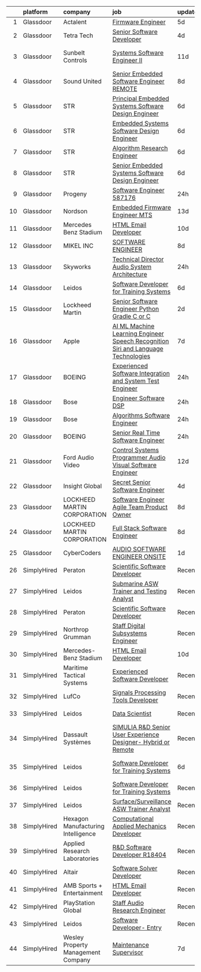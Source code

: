 

|    | platform    | company                            | job                                                                                                                                                                                                                                                                                                                                                                                                                                                                                                                                                                                                                                                                                                                                                                                                                                                                                                                                                                                                                                                                                                                                                                                                                                                                                                                                                                                                                                          | update_time   | location                 |
|---:|:------------|:-----------------------------------|:---------------------------------------------------------------------------------------------------------------------------------------------------------------------------------------------------------------------------------------------------------------------------------------------------------------------------------------------------------------------------------------------------------------------------------------------------------------------------------------------------------------------------------------------------------------------------------------------------------------------------------------------------------------------------------------------------------------------------------------------------------------------------------------------------------------------------------------------------------------------------------------------------------------------------------------------------------------------------------------------------------------------------------------------------------------------------------------------------------------------------------------------------------------------------------------------------------------------------------------------------------------------------------------------------------------------------------------------------------------------------------------------------------------------------------------------|:--------------|:-------------------------|
|  1 | Glassdoor   | Actalent                           | [Firmware Engineer](https://www.glassdoor.com/partner/jobListing.htm?pos=109&ao=1110586&s=58&guid=000001811e135bbbb963458a524bb0d8&src=GD_JOB_AD&t=SR&vt=w&ea=1&cs=1_2131b0dd&cb=1654066994581&jobListingId=1007896027269&cpc=47CFDC01B3F81FAC&jrtk=3-0-1g4f16n472orc001-1g4f16n4njort800-312b33c17a284643--6NYlbfkN0ChYVx_I3yfZ_JDY3EFoivtqvi_stwnZ_kRt8Dowt_l_d1ydueao4NE-oUleRJ4yhhDF1RzEHtEijTz9et0B7deS8e1huPYQrdo0DO5jJHNbehW7fRGbL4CL7b9N2KJQoqBNL2jyD2PG_jy2Iy50cGNv-78P-1glNcGixlRjUevFWHn_0pYs9ayyeSPFRs0Y2IO-hLVZLDPMDPVGA9pTlnZ4zTlqZNp_zASBuH1BWA93djU87G3kRiXnCwbpi-FWQFb2bYrogqr9LmkR8ZOr3CdTnKC-J0XVqjpKuj42sF65oqQvJdTSKcmXeXFZLAchGR3FhoReH-g20HwJE1EkXpA09izo1MO4KYWUJAuCd4stQkS2nZGQjc3MpIh4p5CdZyoss8pCt2Mxjrj6MX_WcMlcdxUgqxwgjRuPPruq40Dz3aOWOr0AS93LnbBykfz-CUXX9k9Wm6SibV1d8_Ccs7h0VkJp3LvqykpIhfqHvWwMmA6yQJJJRViUqIb9qL36U01RJK4gHGIkzLgP9ygGPetywIRGXABHj0XlTD63ljlPXldL1swnIGwl2TqNGDi3DXPSwcn9JDrly2drgcsce6K4mFBmWkn_n1xpWN8KnLbCs6B7GkRbQ_jVTDBfXb65XnAjuLzYLtvzy-9l_zZxh2mb0ZciP9eDzuiy9XD0d06cNnCnWF580gDwIW207l7dsdACLaDUtspzYhaj7HTqDwTL5EW_BCQC8QpdFic1ZQn5PWi7VJ8fe0QMQZxVWm5o52UWksPdbNXW9PjESdR5nYCs-81ArmJMcSmm7Gw5kj9ubBvzK0vyUOz_LkbENDcoBRfvM1idpejdU1O2915nFoUh2NXTwtjWnEQxPdKnOO6HCAsM1CbT-9PdJLKwZ1P_Q3G3BYRAo1K1TQmt6KFAuci8aoq5-c4m8b2vmFv_Gk_e3hA0sYJMswPzISHK-FLokDhZ5qtHBKc_D-u5Oxdt35I)                                                                                                 | 5d            | Torrance, CA             |
|  2 | Glassdoor   | Tetra Tech                         | [Senior Software Developer](https://www.glassdoor.com/partner/jobListing.htm?pos=117&ao=1136043&s=58&guid=000001811e135bbbb963458a524bb0d8&src=GD_JOB_AD&t=SR&vt=w&cs=1_e63b5536&cb=1654066994582&jobListingId=1007899282589&jrtk=3-0-1g4f16n472orc001-1g4f16n4njort800-d0f731d1d4f5a642-)                                                                                                                                                                                                                                                                                                                                                                                                                                                                                                                                                                                                                                                                                                                                                                                                                                                                                                                                                                                                                                                                                                                                                   | 4d            | Newport Beach, CA        |
|  3 | Glassdoor   | Sunbelt Controls                   | [Systems Software Engineer II](https://www.glassdoor.com/partner/jobListing.htm?pos=122&ao=1136043&s=58&guid=000001811e135bbbb963458a524bb0d8&src=GD_JOB_AD&t=SR&vt=w&ea=1&cs=1_f62005be&cb=1654066994583&jobListingId=1007880298453&jrtk=3-0-1g4f16n472orc001-1g4f16n4njort800-dfd642678274f469-)                                                                                                                                                                                                                                                                                                                                                                                                                                                                                                                                                                                                                                                                                                                                                                                                                                                                                                                                                                                                                                                                                                                                           | 11d           | West Sacramento, CA      |
|  4 | Glassdoor   | Sound United                       | [Senior Embedded Software Engineer   REMOTE](https://www.glassdoor.com/partner/jobListing.htm?pos=120&ao=1136043&s=58&guid=000001811e135bbbb963458a524bb0d8&src=GD_JOB_AD&t=SR&vt=w&ea=1&cs=1_b849d1bb&cb=1654066994582&jobListingId=1007885935975&jrtk=3-0-1g4f16n472orc001-1g4f16n4njort800-07884236cbef4137-)                                                                                                                                                                                                                                                                                                                                                                                                                                                                                                                                                                                                                                                                                                                                                                                                                                                                                                                                                                                                                                                                                                                             | 8d            | Carlsbad, CA             |
|  5 | Glassdoor   | STR                                | [Principal Embedded Systems Software Design Engineer](https://www.glassdoor.com/partner/jobListing.htm?pos=125&ao=1136043&s=58&guid=000001811e135bbbb963458a524bb0d8&src=GD_JOB_AD&t=SR&vt=w&ea=1&cs=1_0792b24b&cb=1654066994583&jobListingId=1007892998541&jrtk=3-0-1g4f16n472orc001-1g4f16n4njort800-4141f876d9cdeeb3-)                                                                                                                                                                                                                                                                                                                                                                                                                                                                                                                                                                                                                                                                                                                                                                                                                                                                                                                                                                                                                                                                                                                    | 6d            | Woburn, MA               |
|  6 | Glassdoor   | STR                                | [Embedded Systems Software Design Engineer](https://www.glassdoor.com/partner/jobListing.htm?pos=123&ao=1136043&s=58&guid=000001811e135bbbb963458a524bb0d8&src=GD_JOB_AD&t=SR&vt=w&ea=1&cs=1_2735613a&cb=1654066994586&jobListingId=1007893987202&jrtk=3-0-1g4f16n472orc001-1g4f16n4njort800-36cb16c6d38bcae8-)                                                                                                                                                                                                                                                                                                                                                                                                                                                                                                                                                                                                                                                                                                                                                                                                                                                                                                                                                                                                                                                                                                                              | 6d            | Woburn, MA               |
|  7 | Glassdoor   | STR                                | [Algorithm Research Engineer](https://www.glassdoor.com/partner/jobListing.htm?pos=121&ao=1136043&s=58&guid=000001811e135bbbb963458a524bb0d8&src=GD_JOB_AD&t=SR&vt=w&ea=1&cs=1_f5f29894&cb=1654066994582&jobListingId=1007893987215&jrtk=3-0-1g4f16n472orc001-1g4f16n4njort800-ea1a7a21355b2f44-)                                                                                                                                                                                                                                                                                                                                                                                                                                                                                                                                                                                                                                                                                                                                                                                                                                                                                                                                                                                                                                                                                                                                            | 6d            | Woburn, MA               |
|  8 | Glassdoor   | STR                                | [Senior Embedded Systems Software Design Engineer](https://www.glassdoor.com/partner/jobListing.htm?pos=124&ao=1136043&s=58&guid=000001811e135bbbb963458a524bb0d8&src=GD_JOB_AD&t=SR&vt=w&ea=1&cs=1_f5cecb92&cb=1654066994583&jobListingId=1007893987165&jrtk=3-0-1g4f16n472orc001-1g4f16n4njort800-9a4d88b7ce390775-)                                                                                                                                                                                                                                                                                                                                                                                                                                                                                                                                                                                                                                                                                                                                                                                                                                                                                                                                                                                                                                                                                                                       | 6d            | Woburn, MA               |
|  9 | Glassdoor   | Progeny                            | [Software Engineer  587176 ](https://www.glassdoor.com/partner/jobListing.htm?pos=115&ao=1136043&s=58&guid=000001811e135bbbb963458a524bb0d8&src=GD_JOB_AD&t=SR&vt=w&cs=1_23ed6f82&cb=1654066994582&jobListingId=1007906574669&jrtk=3-0-1g4f16n472orc001-1g4f16n4njort800-493eea54675015f4-)                                                                                                                                                                                                                                                                                                                                                                                                                                                                                                                                                                                                                                                                                                                                                                                                                                                                                                                                                                                                                                                                                                                                                  | 24h           | Manassas, VA             |
| 10 | Glassdoor   | Nordson                            | [Embedded Firmware Engineer  MTS](https://www.glassdoor.com/partner/jobListing.htm?pos=119&ao=1136043&s=58&guid=000001811e135bbbb963458a524bb0d8&src=GD_JOB_AD&t=SR&vt=w&cs=1_f5163b23&cb=1654066994582&jobListingId=1007873296190&jrtk=3-0-1g4f16n472orc001-1g4f16n4njort800-a59a5a0a01830236-)                                                                                                                                                                                                                                                                                                                                                                                                                                                                                                                                                                                                                                                                                                                                                                                                                                                                                                                                                                                                                                                                                                                                             | 13d           | Carlsbad, CA             |
| 11 | Glassdoor   | Mercedes Benz Stadium              | [HTML Email Developer](https://www.glassdoor.com/partner/jobListing.htm?pos=112&ao=1136043&s=58&guid=000001811e135bbbb963458a524bb0d8&src=GD_JOB_AD&t=SR&vt=w&ea=1&cs=1_31b744a6&cb=1654066994582&jobListingId=1007881403844&jrtk=3-0-1g4f16n472orc001-1g4f16n4njort800-65a406784278250d-)                                                                                                                                                                                                                                                                                                                                                                                                                                                                                                                                                                                                                                                                                                                                                                                                                                                                                                                                                                                                                                                                                                                                                   | 10d           | Atlanta, GA              |
| 12 | Glassdoor   | MIKEL INC                          | [SOFTWARE ENGINEER](https://www.glassdoor.com/partner/jobListing.htm?pos=118&ao=1136043&s=58&guid=000001811e135bbbb963458a524bb0d8&src=GD_JOB_AD&t=SR&vt=w&ea=1&cs=1_f297cb3a&cb=1654066994582&jobListingId=1007886799214&jrtk=3-0-1g4f16n472orc001-1g4f16n4njort800-5a0f55a518c5b30d-)                                                                                                                                                                                                                                                                                                                                                                                                                                                                                                                                                                                                                                                                                                                                                                                                                                                                                                                                                                                                                                                                                                                                                      | 8d            | Middletown, RI           |
| 13 | Glassdoor   | Skyworks                           | [Technical Director  Audio System Architecture](https://www.glassdoor.com/partner/jobListing.htm?pos=116&ao=1136043&s=58&guid=000001811e135bbbb963458a524bb0d8&src=GD_JOB_AD&t=SR&vt=w&cs=1_44f20f8c&cb=1654066994582&jobListingId=1007905812586&jrtk=3-0-1g4f16n472orc001-1g4f16n4njort800-1322592d2ccf622c-)                                                                                                                                                                                                                                                                                                                                                                                                                                                                                                                                                                                                                                                                                                                                                                                                                                                                                                                                                                                                                                                                                                                               | 24h           | San Jose, CA             |
| 14 | Glassdoor   | Leidos                             | [Software Developer for Training Systems](https://www.glassdoor.com/partner/jobListing.htm?pos=104&ao=1110586&s=58&guid=000001811e135bbbb963458a524bb0d8&src=GD_JOB_AD&t=SR&vt=w&cs=1_5eba4e68&cb=1654066994580&jobListingId=1007892886396&cpc=AE9F6614D4EC1B58&jrtk=3-0-1g4f16n472orc001-1g4f16n4njort800-e609072d5998bddd--6NYlbfkN0CZUO70VSdYKA8PR3jfrSh5ljhqJhfDt0PzQCMubt8cRihWbmqO_-CcWTBwQGpXTijZjiyk8OqESIwCgbROq79FaC8fBuNXYw4xWkl4Obv6Nde2Z0FZMsb2tXVvElSzjYDH9igo7ezd98cDzCqnBERprgp8TvS075DLNsKyg2nPFsFX74Qzpm9CbZYw9xFKL6X6R7H26gM41tRYHjgUA8U03W7311mJGb1TPRaJPWSwk8aZDBWproGzXM56Evy2WyO9vIaGLeNjIPQAvqY0MSOR72d91CV0eqUAMnhbRpLk4oH0RnDj9vwlyJuqNbiOPvo8XlT8G5gVnNyHd3ml7OyQGvcZA15zih0pOq3z9RJvO-1Mf2zybYo_ZV0nVw1Bpg7CHPkt7WeIsvd-m6iBYOdqmBeRI4-VYPxN4UxoZpDPvi_NVmMSTWR4s6mFjZ5c6ZMPfLBvy18jVZhqOuiv2BsgYBnP0A4TgoozuM4gX-fDrLyHIYIajXf7hurdZYd096icrsmDJu98lsB66LegR4WUg-fwtHsm-d4hfNVaE59_9Um_vbwlBaNUi-8ITG7FI8X-i9kKviRBp1haulRcTIyi8YAXmFGbDLzptyPiAl8KPZJv2vRJmJvuV4cwoCADKbM%3D)                                                                                                                                                                                                                                                                                                                                                                                                                                  | 6d            | Manassas, VA             |
| 15 | Glassdoor   | Lockheed Martin                    | [Senior Software Engineer  Python  Gradle  C  or C   ](https://www.glassdoor.com/partner/jobListing.htm?pos=106&ao=1110586&s=58&guid=000001811e135bbbb963458a524bb0d8&src=GD_JOB_AD&t=SR&vt=w&cs=1_e767c32f&cb=1654066994581&jobListingId=1007901565387&cpc=CA5E2B5B7F82281C&jrtk=3-0-1g4f16n472orc001-1g4f16n4njort800-96545dc8cea459b0--6NYlbfkN0CBo8qKybRb57wAxhfWDRtyUPVOgEgWgSDOADQxJ3V9HxLHfQVVoRLFy9l2MQUKkIwXy4OOv2XSkHOYHSCFS1z9x6W_2PMD0y0QU2bVNwZ5tjyi_bODXzIAha2455uz--nPp7UouYkC-YVKf9N4redCpPC5qJowQ2ZlBdDu4w48gQU9emub6EMzgOQgQiHq6sB5KqZeg-ZmpZ37ErFcoGHYDLTZNsrA-E6T8bnfKeJSWuA8sXEcob_lAJI12V05HWdm_5AN4NFCId_nUUZe-HcyzYd9WjMQMexwYx77AQzbPz4u4XN8Ft9dL95ZfoW-oDWUGQf4KWgWvlpxZOh8nrPKDSduGIE6OSrejunqe8e2H6m8Br8n-EU6WGofsmFektMYH3whRzMmbZXCGxXildtfCxZzAlTTCYNlHr5bXRN2sb6tQLPWssXg1LDva6FA0EE%3D)                                                                                                                                                                                                                                                                                                                                                                                                                                                                                                                                                                                                                     | 2d            | Manassas, VA             |
| 16 | Glassdoor   | Apple                              | [AI ML   Machine Learning Engineer  Speech Recognition   Siri and Language Technologies](https://www.glassdoor.com/partner/jobListing.htm?pos=107&ao=1110586&s=58&guid=000001811e135bbbb963458a524bb0d8&src=GD_JOB_AD&t=SR&vt=w&cs=1_7ffb40fa&cb=1654066994581&jobListingId=1007889732336&cpc=155EB9D5185558AF&jrtk=3-0-1g4f16n472orc001-1g4f16n4njort800-b9f29a1b8e917c78--6NYlbfkN0BvKrLyj5gPmtZO9T8euul8TCxuuKNOtzRJOomxnwSEodTz2Bc-sPZlm1JPYWoVnTHEcJHtAoeE0Fr_uWXIHCov1Ms-kCw8lSEOf64W-gi567mgY5JWqey9hsUj7hzRXil6nXHm1nvqTvj0thyrUOuFyJXPFCcgC4iZbcZ1JONksZ7HcMiHV6UJqh4EWHHWFz2B_qtLZIsF7kaMY0pBCxruWlJAwO_bqi2nxkYhjk3SACSr0KtCI0iv_ZQDtnYikEHnoDvXd2UGtorwUD-PdED5qeQ4tVnkgEAy9Ss6ikTjW9hpFsfaOA0sPlLFrRC21GKDhbMwTBy4g5jIGD_ovN39X4V2k3CHDcL2bhFtY_K4jvQhe6YLaRglofSVlB0TYn6KvegXfBJOe1ymyoVjDS5QCE3fg0yMZh109xewt-d_yduLVnylQ97kplbQErtvljwtZRHduAGCIKjgBr0-t2IiKVnc_z8dcRuYrEMK8Ky0H7n2SVam5OFcQpICpza3Dt9IcrOruMPXtdz7a2ttyv7D6mTMnmBcgywJ42KCiK0uEifD-JGe7sncSPY1-L9Hq51dnc1-Q8ZdlijHBnlxoWCWGhcSUL2hDMv6N9YrJSi1aMwAVaSRQDlVTBTONZv68lgPrsVNXc_ImgAa1WJImK6FweAKmZGR4inYilS2uOkGwK4CEvYMIMcBlF2tQpGLAIeugXWagdkrFm23jQ6fT0cEXiqg18bqdagvTOZiITQM_ArWDjTtEjrRFwsdO9W1k27qZU0__DM9_wkhoBmvqJ3QzH0lxIV2QnOy5Z8rljnf-F5t7mhO5Qp0hImx93AkOXffKzX1JeEzo6bTN7HVSoCasgUEYEcxfNIo5xf2EiUu8is0_2hXbQFA-SiQIOWvgpjZWpEaLPJmDGAaq_IYWFNf-5jobh1H9PL8LDpM5Iwp1-7o83MRQIc4yyDpM7F36mGMrlvgMtbTLf3_CcUrNMHy5oeTuoVvLv2_z3xlIF9yh0c68DG0Dhgm) | 7d            | Cambridge, MA            |
| 17 | Glassdoor   | BOEING                             | [Experienced Software Integration and System Test Engineer](https://www.glassdoor.com/partner/jobListing.htm?pos=103&ao=1110586&s=58&guid=000001811e135bbbb963458a524bb0d8&src=GD_JOB_AD&t=SR&vt=w&cs=1_9f9e9dda&cb=1654066994580&jobListingId=1007906433443&cpc=BD04BF404FBE42C1&jrtk=3-0-1g4f16n472orc001-1g4f16n4njort800-14a597e3cd3f3350--6NYlbfkN0BddK4H-tsabPiX3BvkwhvbvP4OkLNzlRX6egXJy9Hb11ERhvpR4KXHiogI9i6BJrnY3gqWUzQXj0t5klG3weD5XxMYAonUWgSJhZCbXik9frTkWLQjTenUGkvt0PbrwKbPt-AMv4xqiEao8DbE-dsAp0X_1J83Ndw0GVrx-2d-cLoU1y7E9p5Cq2k4P-yIjiEVvm4fjcE6Md4qkrkXgT8lUTtPfOx0yWJeCGdjJk0mM1afKrI_mIJuE10lKLwaoQyBnuEtqrtpJ3slQuLPsj0XmkzoJGKVGu-_1bonihOsG07QL5pEG8fs-UzIGBpSZFw0kaQ3z8UItw_UsuGpbEiWAqC4RBXTBmWlYc1u8ST7L2oYqw4XUVXQbGyhG_I22LrjmXYIrooR-nImhUQwVbvytEGeiwmR_UZwxIcGHZ3-I5WnjyAL6Y4l-qBtVNlBnbs%3D)                                                                                                                                                                                                                                                                                                                                                                                                                                                                                                                                                                                                                | 24h           | Kent, WA                 |
| 18 | Glassdoor   | Bose                               | [Engineer  Software DSP](https://www.glassdoor.com/partner/jobListing.htm?pos=113&ao=1136043&s=58&guid=000001811e135bbbb963458a524bb0d8&src=GD_JOB_AD&t=SR&vt=w&cs=1_74698f7b&cb=1654066994582&jobListingId=1007905173221&jrtk=3-0-1g4f16n472orc001-1g4f16n4njort800-6e48518e39a9df42-)                                                                                                                                                                                                                                                                                                                                                                                                                                                                                                                                                                                                                                                                                                                                                                                                                                                                                                                                                                                                                                                                                                                                                      | 24h           | Framingham, MA           |
| 19 | Glassdoor   | Bose                               | [Algorithms Software Engineer](https://www.glassdoor.com/partner/jobListing.htm?pos=114&ao=1136043&s=58&guid=000001811e135bbbb963458a524bb0d8&src=GD_JOB_AD&t=SR&vt=w&cs=1_f6ac64d7&cb=1654066994582&jobListingId=1007906242348&jrtk=3-0-1g4f16n472orc001-1g4f16n4njort800-88135240b58317f2-)                                                                                                                                                                                                                                                                                                                                                                                                                                                                                                                                                                                                                                                                                                                                                                                                                                                                                                                                                                                                                                                                                                                                                | 24h           | Framingham, MA           |
| 20 | Glassdoor   | BOEING                             | [Senior Real Time Software Engineer](https://www.glassdoor.com/partner/jobListing.htm?pos=105&ao=1110586&s=58&guid=000001811e135bbbb963458a524bb0d8&src=GD_JOB_AD&t=SR&vt=w&cs=1_8d8eb91f&cb=1654066994581&jobListingId=1007906433476&cpc=8F946C24CF1A525E&jrtk=3-0-1g4f16n472orc001-1g4f16n4njort800-16da9431143ba548--6NYlbfkN0BddK4H-tsabPiX3BvkwhvbvP4OkLNzlRX6egXJy9Hb11ERhvpR4KXHN3-YJ1CHJCK4QcInvJ2RyiMccM5Nbekm-h5Jd6FWa_1F-xhwaAb9MexZm2jflepqYYHGoJjuDTrvzI27RYUme9T_0UTnvV2l2ECcQkilc4cXCO8She6OHAp0IgfMOelyOjXOqR0ystBOBQMtERHxxMjAhPvFEleixUdwPDOQurKKeI0ZUWoQfEiP9u_m_04a9cKL-mk04DX4EJyZXTRU0Stn8pLERBL0mUApvAkEJoqDclKKGh4hSZfeNnLOV2u8P0bKsXhErQi7cuE2541dCjujYo2L8G7KJMkwBoO_vwZE78OImiP1nQC-9FZNHuBcgEyw9lnaNgZwYxcQAJTEeVdWSPRDa7eN-JKz58C4hjYlcGK6IcwZ5FZuHepvb3S28tGJqtUDD_Q%3D)                                                                                                                                                                                                                                                                                                                                                                                                                                                                                                                                                                                                                                       | 24h           | Jacksonville, FL         |
| 21 | Glassdoor   | Ford Audio Video                   | [Control Systems Programmer  Audio Visual Software Engineer](https://www.glassdoor.com/partner/jobListing.htm?pos=111&ao=1110586&s=58&guid=000001811e135bbbb963458a524bb0d8&src=GD_JOB_AD&t=SR&vt=w&ea=1&cs=1_0e70441b&cb=1654066994582&jobListingId=1007876494061&cpc=8795CF9063CD573D&jrtk=3-0-1g4f16n472orc001-1g4f16n4njort800-f1cc74d57d509776--6NYlbfkN0D5Qh5ztHRJazBopTDU4c15ovZ4yuEHLDrRszDAd4mXZRsr2aoL_6kyvfTn-LJU51rjcr1sq_XCPRQLfhEoes3hjZQ5cT9bXHXGsJIEaqnl7_Tp1pIPq30OLGPuUMnbuKJzuwiprEuXQuL-NTu1qAQWShkOZ4Qaf3U0zLZKBF23PDnzrg9wQ7QgiXcoCFovJXsbc5dJO_wWhWd9nKTLYB8tEBtEIdhMY44mwrVLdL9vEAPWes3upw7SUMhVxZO7v_hpA6VzAWc2qjK1SOLzEeBGxq8xTlBVtjKmv5lg7JYqFsbPIk-FtRat5LnHz7PVrcBXHMZ7h_WzF-nyjdRrRN2BH46vVdT9T_2W9-PiwVFXDaTipbyGqtaob2DINLrT4DYZ0ZoxuG5MMWp2WgcRyihIW4kzXHhgTF8m6zXjYI3LmzsVxYZCQhJXDK7L81f21zQCSvbjVxqntO9hQbi0-05zKk4X97TOj2M01lWM37Y9LONUuycN1c25NMfdQahwL2fKzeRK2p5G6U9kZOcTtNzTaYswCnLIKBbJXhchnuDQwQ%3D%3D)                                                                                                                                                                                                                                                                                                                                                                                                                                                                                            | 12d           | Houston, TX              |
| 22 | Glassdoor   | Insight Global                     | [Secret Senior Software Engineer](https://www.glassdoor.com/partner/jobListing.htm?pos=108&ao=1110586&s=58&guid=000001811e135bbbb963458a524bb0d8&src=GD_JOB_AD&t=SR&vt=w&cs=1_757170af&cb=1654066994581&jobListingId=1007898854756&cpc=4F748F1840550ABC&jrtk=3-0-1g4f16n472orc001-1g4f16n4njort800-33bc8ff2bde70312--6NYlbfkN0BKkHZu3wF05EeDimN_p6sYpKCMArvwa95YdH7UpkaBCqc7l59ErwqcinDaIJnobozigqlyj2pxbivl08PKllbuWSLNvOOM6DZN4Yh9y89DrfW6bIHLHVKs3RQ7dEnQeZiiH3Iz6fdUpD6ikz0PRkj8d22SVpZuLBTro4Ee0D_v0NnCLnRvruKD65-QDI2LO3bYIFjzCTd1C4iUWBsCLRsrg_bKyWULBuatuccHaM9R-jV5CpWB-VhUDDhvpE7cpppn2lIpqK6G4B50_SHRmc6xm_BvfJea-T4RsZbuUKnj2Up52Bd9D6oO7k1YQb3Xs_EJ6YIYuogNBWaVWwLuIc7LdtozH2iAxr0ycgEE_Fb4DQU65T5jUif2iO0CqrdHbZ-0Ln8962fP9slr-0penf8TTfPQ4oiD2kBoLmJ2bNXzSq64xs3OLLm5wWyF1XCbDQ9Kxkd6NOFfYbx_H7hDQbHuEOGO_gVvOq7K4IDPXsdVlw%3D%3D)                                                                                                                                                                                                                                                                                                                                                                                                                                                                                                                                                                                            | 4d            | Norfolk, VA              |
| 23 | Glassdoor   | LOCKHEED MARTIN CORPORATION        | [Software Engineer   Agile Team Product Owner](https://www.glassdoor.com/partner/jobListing.htm?pos=101&ao=1110586&s=58&guid=000001811e135bbbb963458a524bb0d8&src=GD_JOB_AD&t=SR&vt=w&cs=1_b2d251a7&cb=1654066994580&jobListingId=1007887216591&cpc=27DBD27427436EFA&jrtk=3-0-1g4f16n472orc001-1g4f16n4njort800-0ac14083c386958b--6NYlbfkN0BuMqUtaNIakuoGTB-u7I0EvtcrTK1_bHO6_bsORPCvsL7zkQUfIzpY4doIgp_GoHrGmRXV-UfKciXqzqi_0oObTuPKCAotGaDkPFMlYvDVBmOW05jtlCH-VwWtpVLHFGNverWY8jJ1aXSrZezzEaBYqlVHcmRzkq0Pwk0gF8CaLpNevJo9xIrLuoBICKr-EkvtLP5qsyhaTig9rdJV4eTh7RxZi8SGWflFB4HtB3phu1N0CadUiVLqbG3K21TNyo9g80v6iwKKQOjKyt14FHrYyXkOtF-OpNgOOYfQzJspaEUVkkMnjB-1GWihh7hm3_gImgUOkczLRT_uDYe_utfQKKFDwNh3i4IK5E1IKxzmJjO70vdEkCPuhrLYAjrGawBM6y7V3SbqNAUWO37mRh8hcPjrB7oIbC1MSUZzYF0LS6hpIMUVXRXsHlJjjTlOST6EEA209-nR1A7BOfn5wkJwEW8QojTgvjRdsCFCmerrNHU-Ry8Zg8zQfy-Zj3PGpahjP1Qh8VSVOTWiBb4esPbEeoUA3C89d40qN0F-M4QhtbmUw4pPaTTK1mp-8gTVxnT5gY-myor9xWCDZZWeUahNZOkJw1aolII6ODpo9WwsvmwNQjihhZ9O5ay55_gTAA4%3D)                                                                                                                                                                                                                                                                                                                                                                                                                             | 8d            | Manassas, VA             |
| 24 | Glassdoor   | LOCKHEED MARTIN CORPORATION        | [Full Stack Software Engineer](https://www.glassdoor.com/partner/jobListing.htm?pos=102&ao=1110586&s=58&guid=000001811e135bbbb963458a524bb0d8&src=GD_JOB_AD&t=SR&vt=w&cs=1_6563f5b8&cb=1654066994580&jobListingId=1007887216547&cpc=A47415DDCBEBC78E&jrtk=3-0-1g4f16n472orc001-1g4f16n4njort800-3cd3e556769aa570--6NYlbfkN0BuMqUtaNIakuoGTB-u7I0EvtcrTK1_bHO6_bsORPCvsL7zkQUfIzpY4doIgp_GoHrGmRXV-UfKcgTYV_hlFH7ix0LP4mYvvkfjwV4lO1jbjNrNVeAGNkjQD9TXjzIfSDjSNXzMVH3-V9qXVAxb-iidX8gfkN5dLP95N91f2GzAvuVkqLPbs9PgK-h0-gps9J-qjZy7xAVOxMBtvwPTTH72pQZC9LlGd6tQcYwVu9WRxLFYblqAYjh9QNbYu1hi-Tpmfl3MavDtoAw53itXh25A4hFi6Vm1TPoBNJDMLODV7ussCulFClYrGq9MN1jOC9-XnuDE7xDR76NeF4j5bKuZPgrKSYSpRft4eWK2_T2tp_Vo7lYWYcX3QNBo9c7eLduNZk3n2Jd-R7nWPLvZmKf_2bV5d0Zd-crvZIeN0ZgLSSgUV2ErRdGE3koCLx1xEj40HiI3F8qK1i_5xDZpkmPJCCbTcpZuaN6IW9q5QMYVNbHxDsfimp0hg7lMHuF2fAvZezog0lDaqNaQM4Q1yOOtJnMBv6nbCGNGGaKVdMy9Rr6ziSlMjWRkarjEbcCNc71vq4jDPC3eohRXN6jqjbD4SXSJNd2U3RAAQdKuqjhSmek1jclqkGfDYaAYNqQx0LA%3D)                                                                                                                                                                                                                                                                                                                                                                                                                                             | 8d            | Manassas, VA             |
| 25 | Glassdoor   | CyberCoders                        | [AUDIO SOFTWARE ENGINEER   ONSITE](https://www.glassdoor.com/partner/jobListing.htm?pos=110&ao=1110586&s=58&guid=000001811e135bbbb963458a524bb0d8&src=GD_JOB_AD&t=SR&vt=w&ea=1&cs=1_aab20839&cb=1654066994582&jobListingId=1007903544339&cpc=AC285F3A3ECA6BB0&jrtk=3-0-1g4f16n472orc001-1g4f16n4njort800-bce01d42777480b8--6NYlbfkN0CpFJQzrgRR8WqXWK1qKKEqALWJw739KlKqr2H-MSI4eoBlI4EFrmor2FYZMP3muM3zZ2ygH9Lidxv_TN8eksFojPJOXi6PGFbqUcAjTT5af8p2K7_M4inBbTAZf_1msTK0SzIAwECTKo657y9yZPzCjz2VKahclbiGerR_SEkC6qIuMiVAtjJcPg0Fpw-dqgLBZVABgrW0njMii_LtTc-2Dw70ItCYFEAd5nFwWZo2s3gEV4Nvy2QuqaYiZ6Q6e-PK_SMgNEI_nhWuvzMZA9CNpfGF1LQV5P-G_PNlpVL5l0X7ITxPKVbe-JP5GEnXyS2xf7pDnZuMbwVrh7B2mw2zbsI09fQENK2v3iPingFr3DI47GnM6BNrPghLMWrM2n86qN80Tqvh_npzK-twK_uSRN6XKZZorp4s5JEcW7qArYe9HAg6UU_nwMCNXlpdtakvhmr9Q5McgTNJtfUpcPSAojLmkz5sU6HNHMmtO0SBksgFyUP41HutWnNkY5413pFikGajU-3E71cyRuvNUiBSVzZ6A2-VGM1A_dggq1y5Yfn_njidAQWQzVigpLF8GIrxbaQ9v8yAwfhqHgqGPiXRNcBK9hMit_DdmVODc3KX_wKOcn7i9tH3Qlr6kVFp7B0UxmYnqleOzwpgknIIxzPzpZG9eMITHkZ56qSFDkyCRlL17CerWBQupn0GtbWIVjkD_V-lA3gakLWCdpIE66WJzPV9h4dnDAaMH4G-mN176nRevQEQ4V_JPUjVhhqvGDn3rp5iis4NvvxpU-JRp8_gZvMafLPSTKWiv8XVIPczL-PPq76gmoov2GtWQXpW5Pn5llzlxssKVJtjyjI-byUTCOYzKZjH61-k8OTFxGavKi3AsW_3vZrlfHofYuE4zWsWQZwBzfxe-ut2admF2DMGIQhSc2vmPXuUCo1uOZn-cCu-0OAcyg-UpDkkmzH5VMJ7XHzjfXKE-FzEFYUUEh81)                                                                                  | 1d            | San Jose, CA             |
| 26 | SimplyHired | Peraton                            | [Scientific Software Developer](https://www.simplyhired.com/job/7QYgSHmP-LaULOI13l0r_sxWb_0wHWMGwpZBJR4iEeFKmhhjsbVj-g?q=acoustic+developer)                                                                                                                                                                                                                                                                                                                                                                                                                                                                                                                                                                                                                                                                                                                                                                                                                                                                                                                                                                                                                                                                                                                                                                                                                                                                                                 | Recently      | Bethesda, MD             |
| 27 | SimplyHired | Leidos                             | [Submarine ASW Trainer and Testing Analyst](https://www.simplyhired.com/job/ZS3OPWfRg1qBwXtgQRXNLvS0DL17Rt1-khD67DegZAZ2sTJMJ8M48g?q=acoustic+developer)                                                                                                                                                                                                                                                                                                                                                                                                                                                                                                                                                                                                                                                                                                                                                                                                                                                                                                                                                                                                                                                                                                                                                                                                                                                                                     | Recently      | Bethesda, MD             |
| 28 | SimplyHired | Peraton                            | [Scientific Software Developer](https://www.simplyhired.com/job/ssIvDHpgheOjrr5VWUSS5HQMHVjXfNb3UrLqfMfnRB-hzNOWA9k1ww?q=acoustic+developer)                                                                                                                                                                                                                                                                                                                                                                                                                                                                                                                                                                                                                                                                                                                                                                                                                                                                                                                                                                                                                                                                                                                                                                                                                                                                                                 | Recently      | Bethesda, MD             |
| 29 | SimplyHired | Northrop Grumman                   | [Staff Digital Subsystems Engineer](https://www.simplyhired.com/job/zEGI36BjgrP5mJnBIY0xcdVNesWZHeDAo2ONkoUoEjYj8u2iKtlp3Q?q=acoustic+developer)                                                                                                                                                                                                                                                                                                                                                                                                                                                                                                                                                                                                                                                                                                                                                                                                                                                                                                                                                                                                                                                                                                                                                                                                                                                                                             | Recently      | Linthicum, MD            |
| 30 | SimplyHired | Mercedes-Benz Stadium              | [HTML Email Developer](https://www.simplyhired.com/job/g0EtIoegqZCMIfQoLHUe41O6o49zaWLmoTqURciQkQ3I11sJ5d2jAw?q=acoustic+developer)                                                                                                                                                                                                                                                                                                                                                                                                                                                                                                                                                                                                                                                                                                                                                                                                                                                                                                                                                                                                                                                                                                                                                                                                                                                                                                          | 10d           | Atlanta, GA              |
| 31 | SimplyHired | Maritime Tactical Systems          | [Experienced Software Developer](https://www.simplyhired.com/job/6GNlpqKGXDiigMucsbMxbgjFc_7nva0XedFCD_FZe0LI30LU60-H1A?q=acoustic+developer)                                                                                                                                                                                                                                                                                                                                                                                                                                                                                                                                                                                                                                                                                                                                                                                                                                                                                                                                                                                                                                                                                                                                                                                                                                                                                                | Recently      | Melbourne, FL            |
| 32 | SimplyHired | LufCo                              | [Signals Processing Tools Developer](https://www.simplyhired.com/job/cslOxdKdvUXetFQggcDO-gXqX22wvRw110Sgcs5J9Vnf-CrBhEqX-g?q=acoustic+developer)                                                                                                                                                                                                                                                                                                                                                                                                                                                                                                                                                                                                                                                                                                                                                                                                                                                                                                                                                                                                                                                                                                                                                                                                                                                                                            | Recently      | Baltimore, MD            |
| 33 | SimplyHired | Leidos                             | [Data Scientist](https://www.simplyhired.com/job/yCC9ED97PLZHVwWHcNRaeIbmjdL8lu_8FpkoGkcvuvl3Rjr8uKUMxg?q=acoustic+developer)                                                                                                                                                                                                                                                                                                                                                                                                                                                                                                                                                                                                                                                                                                                                                                                                                                                                                                                                                                                                                                                                                                                                                                                                                                                                                                                | Recently      | Beavercreek, OH          |
| 34 | SimplyHired | Dassault Systèmes                  | [SIMULIA R&D Senior User Experience Designer- Hybrid or Remote](https://www.simplyhired.com/job/KbPxIIBvr5yUZT46VkvaAvUqLDdTWEnCDl3G-4l1lgUX3Nmlf7feXA?q=acoustic+developer)                                                                                                                                                                                                                                                                                                                                                                                                                                                                                                                                                                                                                                                                                                                                                                                                                                                                                                                                                                                                                                                                                                                                                                                                                                                                 | Recently      | Johnston, RI             |
| 35 | SimplyHired | Leidos                             | [Software Developer for Training Systems](https://www.simplyhired.com/job/pOvHS7NhXTGl5j0OzaQZ1D4nwc24S13uGaSLnf6IuZcHc9rCm1MYjQ?q=acoustic+developer)                                                                                                                                                                                                                                                                                                                                                                                                                                                                                                                                                                                                                                                                                                                                                                                                                                                                                                                                                                                                                                                                                                                                                                                                                                                                                       | 6d            | Manassas, VA +1 location |
| 36 | SimplyHired | Leidos                             | [Software Developer for Training Systems](https://www.simplyhired.com/job/alVHd5wriB6e82TlUezG9mHHpSQwrtYPxi-DdM0_XSPUvjs2_szFWg?q=acoustic+developer)                                                                                                                                                                                                                                                                                                                                                                                                                                                                                                                                                                                                                                                                                                                                                                                                                                                                                                                                                                                                                                                                                                                                                                                                                                                                                       | Recently      | Bethesda, MD             |
| 37 | SimplyHired | Leidos                             | [Surface/Surveillance ASW Trainer Analyst](https://www.simplyhired.com/job/nI4fuaMsYGOet6NTfwgv4c6s8CIfauUcOeSEP19Sriy77E7LU45lAA?q=acoustic+developer)                                                                                                                                                                                                                                                                                                                                                                                                                                                                                                                                                                                                                                                                                                                                                                                                                                                                                                                                                                                                                                                                                                                                                                                                                                                                                      | Recently      | Bethesda, MD             |
| 38 | SimplyHired | Hexagon Manufacturing Intelligence | [Computational Applied Mechanics Developer](https://www.simplyhired.com/job/2zpJnxjGaeVYVrHYAs8Us4LuxWlKv0E6jPnXrMxWfWjlWSKmraQiwA?q=acoustic+developer)                                                                                                                                                                                                                                                                                                                                                                                                                                                                                                                                                                                                                                                                                                                                                                                                                                                                                                                                                                                                                                                                                                                                                                                                                                                                                     | Recently      | United States            |
| 39 | SimplyHired | Applied Research Laboratories      | [R&D Software Developer R18404](https://www.simplyhired.com/job/PsOD94Ojpg7OFkDSnvcFvYjGQOjPZpGSeByK9FhaCxxZjP5XcYXBZg?q=acoustic+developer)                                                                                                                                                                                                                                                                                                                                                                                                                                                                                                                                                                                                                                                                                                                                                                                                                                                                                                                                                                                                                                                                                                                                                                                                                                                                                                 | Recently      | Austin, TX               |
| 40 | SimplyHired | Altair                             | [Software Solver Developer](https://www.simplyhired.com/job/K88ZKzCvX_1fDKSF-xeiNupPHXdYO-mrRXss_E29Y1nYQfhg2IbwDQ?q=acoustic+developer)                                                                                                                                                                                                                                                                                                                                                                                                                                                                                                                                                                                                                                                                                                                                                                                                                                                                                                                                                                                                                                                                                                                                                                                                                                                                                                     | Recently      | Remote                   |
| 41 | SimplyHired | AMB Sports + Entertainment         | [HTML Email Developer](https://www.simplyhired.com/job/tyOUKWzR-8d5N9ri7GEg2ZRjZXiiBY8CsXFRL0rt1jKseFSCqXZMvA?q=acoustic+developer)                                                                                                                                                                                                                                                                                                                                                                                                                                                                                                                                                                                                                                                                                                                                                                                                                                                                                                                                                                                                                                                                                                                                                                                                                                                                                                          | Recently      | Atlanta, GA              |
| 42 | SimplyHired | PlayStation Global                 | [Staff Audio Research Engineer](https://www.simplyhired.com/job/qQ8T1mIxtLhjNN_TQ-aRymHZiA_H8mJPSksUKYS-_k07XmZqyrsXeA?q=acoustic+developer)                                                                                                                                                                                                                                                                                                                                                                                                                                                                                                                                                                                                                                                                                                                                                                                                                                                                                                                                                                                                                                                                                                                                                                                                                                                                                                 | Recently      | San Mateo, CA            |
| 43 | SimplyHired | Leidos                             | [Software Developer- Entry](https://www.simplyhired.com/job/XXKh7dTrW0MG5z-FMvmHALhEdrkLMyfydnQPSeRrZJMHr6RS92VdqA?q=acoustic+developer)                                                                                                                                                                                                                                                                                                                                                                                                                                                                                                                                                                                                                                                                                                                                                                                                                                                                                                                                                                                                                                                                                                                                                                                                                                                                                                     | Recently      | Bethesda, MD             |
| 44 | SimplyHired | Wesley Property Management Company | [Maintenance Supervisor](https://www.simplyhired.com/job/XocuR_3Y2xOCe_Dm--cticiSNr-l17WjHDTWnoOEHf5WWv8SPCSu8A?q=acoustic+developer)                                                                                                                                                                                                                                                                                                                                                                                                                                                                                                                                                                                                                                                                                                                                                                                                                                                                                                                                                                                                                                                                                                                                                                                                                                                                                                        | 7d            | Alexandria, VA           |